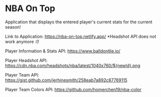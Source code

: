 # NBA On Top

Application that displays the entered player's current stats for the current season!

Link to Application: https://nba-on-top.netlify.app/
\*Headshot API does not work anymore :(!

Player Information & Stats API: https://www.balldontlie.io/

Player Headshot API: https://cdn.nba.com/headshots/nba/latest/1040x760/${newId}.png

Player Team API: https://gist.github.com/jerhinesmith/258eab7a892c87769115

Player Team Colors API: https://github.com/homerchen19/nba-color
